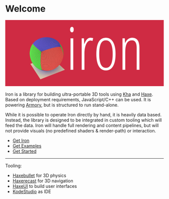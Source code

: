 # Welcome

![](getting_started/img/iron.jpg)

Iron is a library for building ultra-portable 3D tools using [Kha](https://github.com/Kode/Kha) and [Haxe](https://github.com/HaxeFoundation/haxe). Based on deployment requirements, JavaScript/C++ can be used. It is powering [Armory](http://armory3d.org), but is structured to run stand-alone.

While it is possible to operate Iron directly by hand, it is heavily data based. Instead, the library is designed to be integrated in custom tooling which will feed the data. Iron will handle full rendering and content pipelines, but will not provide visuals (no predefined shaders & render-path) or interaction.

- [Get Iron](https://github.com/armory3d/iron)
- [Get Examples](https://github.com/armory3d/iron_examples/)
- [Get Started](getting_started/setup.md)

---

Tooling:
- [Haxebullet](https://github.com/armory3d/haxebullet) for 3D physics
- [Haxerecast](https://github.com/armory3d/haxerecast) for 3D navigation
- [HaxeUI](https://github.com/haxeui/haxeui-kha) to build user interfaces
- [KodeStudio](https://github.com/Kode/KodeStudio/releases) as IDE
